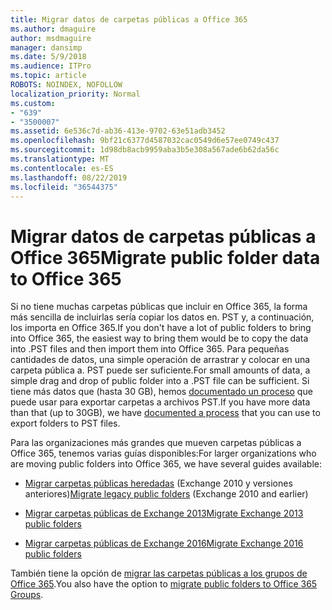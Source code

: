 ```yaml
---
title: Migrar datos de carpetas públicas a Office 365
ms.author: dmaguire
author: msdmaguire
manager: dansimp
ms.date: 5/9/2018
ms.audience: ITPro
ms.topic: article
ROBOTS: NOINDEX, NOFOLLOW
localization_priority: Normal
ms.custom:
- "639"
- "3500007"
ms.assetid: 6e536c7d-ab36-413e-9702-63e51adb3452
ms.openlocfilehash: 9bf21c6377d4587032cac0549d6e57ee0749c437
ms.sourcegitcommit: 1d98db8acb9959aba3b5e308a567ade6b62da56c
ms.translationtype: MT
ms.contentlocale: es-ES
ms.lasthandoff: 08/22/2019
ms.locfileid: "36544375"
---
```

# <a name="migrate-public-folder-data-to-office-365"></a><span data-ttu-id="fa6e3-102">Migrar datos de carpetas públicas a Office 365</span><span class="sxs-lookup"><span data-stu-id="fa6e3-102">Migrate public folder data to Office 365</span></span>

<span data-ttu-id="fa6e3-103">Si no tiene muchas carpetas públicas que incluir en Office 365, la forma más sencilla de incluirlas sería copiar los datos en. PST y, a continuación, los importa en Office 365.</span><span class="sxs-lookup"><span data-stu-id="fa6e3-103">If you don't have a lot of public folders to bring into Office 365, the easiest way to bring them would be to copy the data into .PST files and then import them into Office 365.</span></span> <span data-ttu-id="fa6e3-104">Para pequeñas cantidades de datos, una simple operación de arrastrar y colocar en una carpeta pública a. PST puede ser suficiente.</span><span class="sxs-lookup"><span data-stu-id="fa6e3-104">For small amounts of data, a simple drag and drop of public folder into a .PST file can be sufficient.</span></span> <span data-ttu-id="fa6e3-105">Si tiene más datos que (hasta 30 GB), hemos [documentado un proceso](https://technet.microsoft.com/library/dn874017%28v=exchg.150%29.aspx) que puede usar para exportar carpetas a archivos PST.</span><span class="sxs-lookup"><span data-stu-id="fa6e3-105">If you have more data than that (up to 30GB), we have [documented a process](https://technet.microsoft.com/library/dn874017%28v=exchg.150%29.aspx) that you can use to export folders to PST files.</span></span>
  
<span data-ttu-id="fa6e3-106">Para las organizaciones más grandes que mueven carpetas públicas a Office 365, tenemos varias guías disponibles:</span><span class="sxs-lookup"><span data-stu-id="fa6e3-106">For larger organizations who are moving public folders into Office 365, we have several guides available:</span></span>
  
- <span data-ttu-id="fa6e3-107">[Migrar carpetas públicas heredadas](https://technet.microsoft.com/library/dn874017%28v=exchg.150%29.aspx) (Exchange 2010 y versiones anteriores)</span><span class="sxs-lookup"><span data-stu-id="fa6e3-107">[Migrate legacy public folders](https://technet.microsoft.com/library/dn874017%28v=exchg.150%29.aspx) (Exchange 2010 and earlier)</span></span>

- [<span data-ttu-id="fa6e3-108">Migrar carpetas públicas de Exchange 2013</span><span class="sxs-lookup"><span data-stu-id="fa6e3-108">Migrate Exchange 2013 public folders</span></span>](https://technet.microsoft.com/library/mt798260%28v=exchg.150%29.aspx)

- [<span data-ttu-id="fa6e3-109">Migrar carpetas públicas de Exchange 2016</span><span class="sxs-lookup"><span data-stu-id="fa6e3-109">Migrate Exchange 2016 public folders</span></span>](https://technet.microsoft.com/library/mt798260%28v=exchg.160%29.aspx)

<span data-ttu-id="fa6e3-110">También tiene la opción de [migrar las carpetas públicas a los grupos de Office 365](https://technet.microsoft.com/library/mt843872%28v=exchg.150%29.aspx).</span><span class="sxs-lookup"><span data-stu-id="fa6e3-110">You also have the option to [migrate public folders to Office 365 Groups](https://technet.microsoft.com/library/mt843872%28v=exchg.150%29.aspx).</span></span>
  